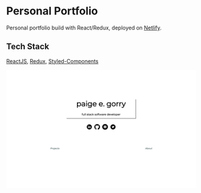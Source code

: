 # Personal Portfolio
Personal portfolio build with React/Redux, deployed on [Netlify](https://peaceful-minsky-832029.netlify.com/).

## Tech Stack
[ReactJS](https://reactjs.org/), [Redux](https://react-redux.js.org/), [Styled-Components](https://www.styled-components.com/docs)

![Screenshot](screenshot.png)
